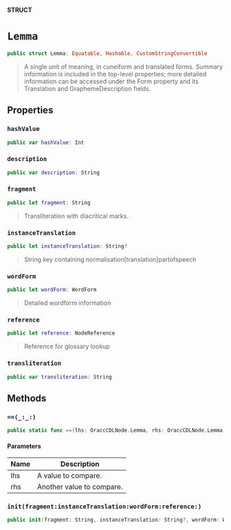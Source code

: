 **STRUCT**

# `Lemma`

```swift
public struct Lemma: Equatable, Hashable, CustomStringConvertible
```

> A single unit of meaning, in cuneiform and translated forms. Summary information is included in the top-level properties; more detailed information can be accessed under the Form property and its Translation and GraphemeDescription fields.

## Properties
### `hashValue`

```swift
public var hashValue: Int
```

### `description`

```swift
public var description: String
```

### `fragment`

```swift
public let fragment: String
```

> Transliteration with diacritical marks.

### `instanceTranslation`

```swift
public let instanceTranslation: String?
```

> String key containing normalisation[translation]partofspeech

### `wordForm`

```swift
public let wordForm: WordForm
```

> Detailed wordform information

### `reference`

```swift
public let reference: NodeReference
```

> Reference for glossary lookup

### `transliteration`

```swift
public var transliteration: String
```

## Methods
### `==(_:_:)`

```swift
public static func ==(lhs: OraccCDLNode.Lemma, rhs: OraccCDLNode.Lemma) -> Bool
```

#### Parameters

| Name | Description |
| ---- | ----------- |
| lhs | A value to compare. |
| rhs | Another value to compare. |

### `init(fragment:instanceTranslation:wordForm:reference:)`

```swift
public init(fragment: String, instanceTranslation: String?, wordForm: WordForm, reference: NodeReference)
```
